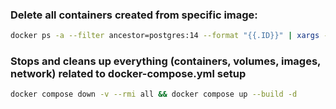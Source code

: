 ### Delete all containers created from specific image:

```bash
docker ps -a --filter ancestor=postgres:14 --format "{{.ID}}" | xargs -r docker rm -f
```

### Stops and cleans up everything (containers, volumes, images, network) related to docker-compose.yml setup

```bash
docker compose down -v --rmi all && docker compose up --build -d
```
